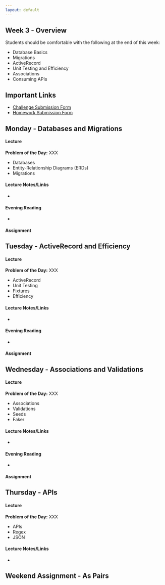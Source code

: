 ```yaml
---
layout: default
---
```


## Week 3 - Overview

Students should be comfortable with the following at the end of this week:

* Database Basics
* Migrations
* ActiveRecord
* Unit Testing and Efficiency
* Associations
* Consuming APIs


## Important Links

* [Challenge Submission Form](http://goo.gl/forms/OzzXZL6iEF)
* [Homework Submission Form](http://goo.gl/forms/o9so3mi9Sd)


## Monday - Databases and Migrations

#### Lecture

**Problem of the Day:** XXX

* Databases
* Entity-Relationship Diagrams (ERDs)
* Migrations

#### Lecture Notes/Links

*

#### Evening Reading

*

#### Assignment




## Tuesday - ActiveRecord and Efficiency

#### Lecture

**Problem of the Day:** XXX

* ActiveRecord
* Unit Testing
* Fixtures
* Efficiency


#### Lecture Notes/Links

*

#### Evening Reading

*

#### Assignment




## Wednesday - Associations and Validations

#### Lecture

**Problem of the Day:** XXX

* Associations
* Validations
* Seeds
* Faker

#### Lecture Notes/Links

*

#### Evening Reading

*

#### Assignment




## Thursday - APIs

#### Lecture

**Problem of the Day:** XXX

* APIs
* Regex
* JSON

#### Lecture Notes/Links

*


## Weekend Assignment - As Pairs
